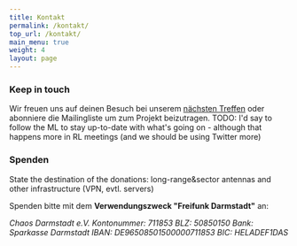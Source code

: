 ```yaml
---
title: Kontakt
permalink: /kontakt/
top_url: /kontakt/
main_menu: true
weight: 4
layout: page
---
```


### Keep in touch


Wir freuen uns auf deinen Besuch bei unserem [nächsten Treffen](/kontakt/) oder abonniere die Mailingliste um zum Projekt beizutragen. TODO: I'd say to follow the ML to stay up-to-date with what's going on - although that happens more in RL meetings (and we should be using Twitter more)

### Spenden


State the destination of the donations: long-range&amp;sector antennas and other infrastructure (VPN, evtl. servers)

Spenden bitte mit dem <strong>Verwendungszweck "Freifunk Darmstadt"</strong> an:

<address>
Chaos Darmstadt e.V.
Kontonummer: 711853
BLZ: 50850150
Bank: Sparkasse Darmstadt
IBAN: DE96508501500000711853
BIC: HELADEF1DAS
</address>
